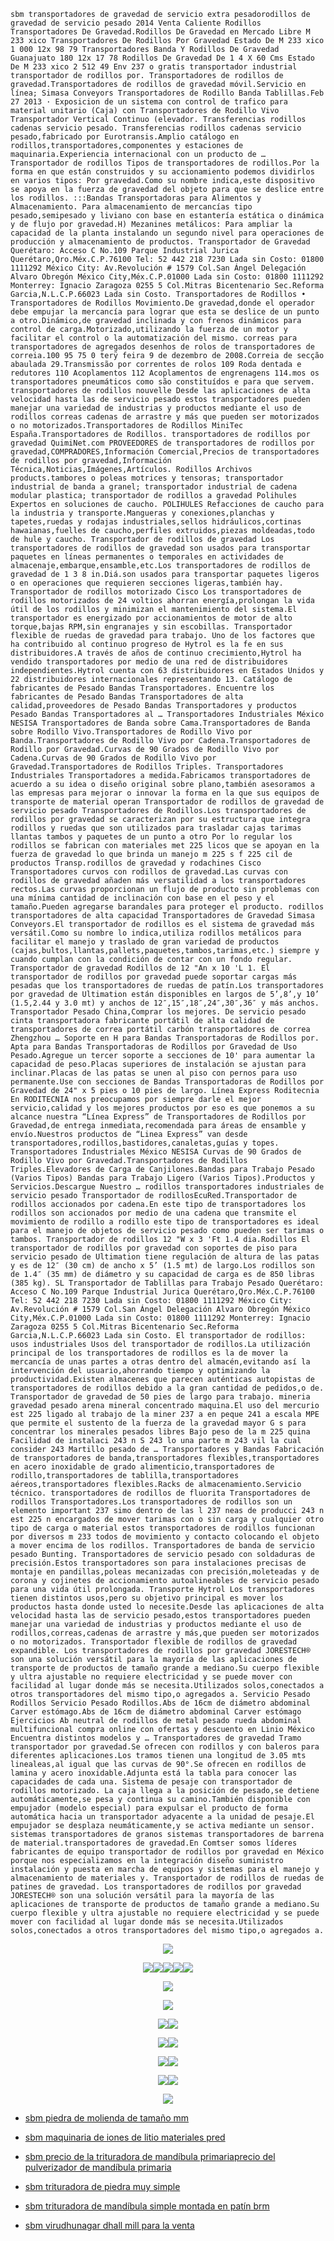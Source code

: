 
```
sbm transportadores de gravedad de servicio extra pesadorodillos de gravedad de servicio pesado 2014 Venta Caliente Rodillos Transportadores De Gravedad.Rodillos De Gravedad en Mercado Libre M 233 xico Transportadores De Rodillos Por Gravedad Estado De M 233 xico 1 000 12x 98 79 Transportadores Banda Y Rodillos De Gravedad Guanajuato 180 12x 17 78 Rodillos De Gravedad De 1 4 X 60 Cms Estado De M 233 xico 2 512 49 Env 237 o gratis transportador industrial transportador de rodillos por. Transportadores de rodillos de gravedad.Transportadores de rodillos de gravedad móvil.Servicio en línea; Simasa Conveyors Transportadores de Rodillo Banda Tablillas.Feb 27 2013 · Exposicion de un sistema con control de trafico para material unitario (Caja) con Transportadores de Rodillo Vivo Transportador Vertical Continuo (elevador. Transferencias rodillos cadenas servicio pesado. Transferencias rodillos cadenas servicio pesado,fabricado por Eurotransis.Amplio catálogo en rodillos,transportadores,componentes y estaciones de maquinaria.Experiencia internacional con un producto de … Transportador de rodillos Tipos de transportadores de rodillos.Por la forma en que están construidos y su accionamiento podemos dividirlos en varios tipos: Por gravedad.Como su nombre indica,este dispositivo se apoya en la fuerza de gravedad del objeto para que se deslice entre los rodillos. :::Bandas Transportadoras para Alimentos y Almacenamiento. Para almacenamiento de mercancías tipo pesado,semipesado y liviano con base en estantería estática o dinámica y de flujo por gravedad.H) Mezanines metálicos: Para ampliar la capacidad de la planta instalando un segundo nivel para operaciones de producción y almacenamiento de productos. Transportador de Gravedad Querétaro: Acceso C No.109 Parque Industrial Jurica Querétaro,Qro.Méx.C.P.76100 Tel: 52 442 218 7230 Lada sin Costo: 01800 1111292 México City: Av.Revolución # 1579 Col.San Ángel Delegación Alvaro Obregón México City,Méx.C.P.01000 Lada sin Costo: 01800 1111292 Monterrey: Ignacio Zaragoza 0255 5 Col.Mitras Bicentenario Sec.Reforma Garcia,N.L.C.P.66023 Lada sin Costo. Transportadores de Rodillos • Transportadores de Rodillos Movimiento.De gravedad,donde el operador debe empujar la mercancía para lograr que esta se deslice de un punto a otro.Dinámico,de gravedad inclinada y con frenos dinámicos para control de carga.Motorizado,utilizando la fuerza de un motor y facilitar el control o la automatización del mismo. correas para transportadores de agregados desenhos de rolos de transportadores de correia.100 95 75 0 terÿ feira 9 de dezembro de 2008.Correia de secção abaulada 29.Transmissão por correntes de rolos 109 Roda dentada e redutores 110 Acoplamentos 112 Acoplamentos de engrenagens 114.mos os transportadores pneumáticos como são constituídos e para que servem. transportadores de rodillos nouvelle Desde las aplicaciones de alta velocidad hasta las de servicio pesado estos transportadores pueden manejar una variedad de industrias y productos mediante el uso de rodillos correas cadenas de arrastre y más que pueden ser motorizados o no motorizados.Transportadores de Rodillos MiniTec España.Transportadores de Rodillos. transportadores de rodillos por gravedad QuimiNet.com PROVEEDORES de transportadores de rodillos por gravedad,COMPRADORES,Información Comercial,Precios de transportadores de rodillos por gravedad,Información Técnica,Noticias,Imágenes,Artículos. Rodillos Archivos products.tambores o poleas motrices y tensoras; transportador industrial de banda a granel; transportador industrial de cadena modular plastica; transportador de rodillos a gravedad Polihules Expertos en soluciones de caucho. POLIHULES Refacciones de caucho para la industria y transporte.Mangueras y conexiones,planchas y tapetes,ruedas y rodajas industriales,sellos hidráulicos,cortinas hawaianas,fuelles de caucho,perfiles extruidos,piezas moldeadas,todo de hule y caucho. Transportador de rodillos de gravedad Los transportadores de rodillos de gravedad son usados para transportar paquetes en líneas permanentes o temporales en actividades de almacenaje,embarque,ensamble,etc.Los transportadores de rodillos de gravedad de 1 3 8 in.Diá.son usados para transportar paquetes ligeros o en operaciones que requieren secciones ligeras,también hay. Transportador de rodillos motorizado Cisco Los transportadores de rodillos motorizados de 24 voltios ahorran energía,prolongan la vida útil de los rodillos y minimizan el mantenimiento del sistema.El transportador es energizado por accionamientos de motor de alto torque,bajas RPM,sin engranajes y sin escobillas. Transportador flexible de ruedas de gravedad para trabajo. Uno de los factores que ha contribuido al continuo progreso de Hytrol es la fe en sus distribuidores.A través de años de continuo crecimiento,Hytrol ha vendido transportadores por medio de una red de distribuidores independientes.Hytrol cuenta con 63 distribuidores en Estados Unidos y 22 distribuidores internacionales representando 13. Catálogo de fabricantes de Pesado Bandas Transportadores. Encuentre los fabricantes de Pesado Bandas Transportadores de alta calidad,proveedores de Pesado Bandas Transportadores y productos Pesado Bandas Transportadores al … Transportadores Industriales México NESISA Transportadores de Banda sobre Cama.Transportadores de Banda sobre Rodillo Vivo.Transportadores de Rodillo Vivo por Banda.Transportadores de Rodillo Vivo por Cadena.Transportadores de Rodillo por Gravedad.Curvas de 90 Grados de Rodillo Vivo por Cadena.Curvas de 90 Grados de Rodillo Vivo por Gravedad.Transportadores de Rodillos Triples. Transportadores Industriales Transportadores a medida.Fabricamos transportadores de acuerdo a su idea o diseño original sobre plano,también asesoramos a las empresas para mejorar o innovar la forma en la que sus equipos de transporte de material operan Transportador de rodillos de gravedad de servicio pesado Transportadores de Rodillos.Los transportadores de rodillos por gravedad se caracterizan por su estructura que integra rodillos y ruedas que son utilizados para trasladar cajas tarimas llantas tambos y paquetes de un punto a otro Por lo regular los rodillos se fabrican con materiales met 225 licos que se apoyan en la fuerza de gravedad lo que brinda un manejo m 225 s f 225 cil de productos Transp.rodillos de gravedad y rodachines Cisco Transportadores curvos con rodillos de gravedad.Las curvas con rodillos de gravedad añaden más versatilidad a los transportadores rectos.Las curvas proporcionan un flujo de producto sin problemas con una mínima cantidad de inclinación con base en el peso y el tamaño.Pueden agregarse barandales para proteger el producto. rodillos transportadores de alta capacidad Transportadores de Gravedad Simasa Conveyors.El transportador de rodillos es el sistema de gravedad más versátil.Como su nombre lo indica,utiliza rodillos metálicos para facilitar el manejo y traslado de gran variedad de productos (cajas,bultos,llantas,pallets,paquetes,tambos,tarimas,etc.) siempre y cuando cumplan con la condición de contar con un fondo regular. Transportador de gravedad Rodillos de 12 "An x 10 'L 1. El transportador de rodillos por gravedad puede soportar cargas más pesadas que los transportadores de ruedas de patín.Los transportadores por gravedad de Ultimation están disponibles en largos de 5’,8’,y 10’ (1.5,2.44 y 3.0 mt) y anchos de 12″,15″,18″,24″,30″,36″ y más anchos. Transportador Pesado China,Comprar los mejores. De servicio pesado cinta transportadora fabricante portátil de alta calidad de transportadores de correa portátil carbón transportadores de correa Zhengzhou … Soporte en H para Bandas Transportadoras de Rodillos por. Apta para Bandas Transportadoras de Rodillos por Gravedad de Uso Pesado.Agregue un tercer soporte a secciones de 10' para aumentar la capacidad de peso.Placas superiores de instalación se ajustan para inclinar.Placas de las patas se unen al piso con pernos para uso permanente.Use con secciones de Bandas Transportadoras de Rodillos por Gravedad de 24" x 5 pies o 10 pies de largo. Línea Express Roditecnia En RODITECNIA nos preocupamos por siempre darle el mejor servicio,calidad y los mejores productos por eso es que ponemos a su alcance nuestra “Línea Express” de Transportadores de Rodillos por Gravedad,de entrega inmediata,recomendada para áreas de ensamble y envío.Nuestros productos de “Linea Express” van desde transportadores,rodillos,bastidores,canaletas,guías y topes. Transportadores Industriales México NESISA Curvas de 90 Grados de Rodillo Vivo por Gravedad.Transportadores de Rodillos Triples.Elevadores de Carga de Canjilones.Bandas para Trabajo Pesado (Varios Tipos) Bandas para Trabajo Ligero (Varios Tipos).Productos y Servicios.Descargue Nuestro … rodillos transportadores industriales de servicio pesado Transportador de rodillosEcuRed.Transportador de rodillos accionados por cadena.En este tipo de transportadores los rodillos son accionados por medio de una cadena que transmite el movimiento de rodillo a rodillo este tipo de transportadores es ideal para el manejo de objetos de servicio pesado como pueden ser tarimas o tambos. Transportador de rodillos 12 "W x 3 'Ft 1.4 dia.Rodillos El transportador de rodillos por gravedad con soportes de piso para servicio pesado de Ultimation tiene regulación de altura de las patas y es de 12″ (30 cm) de ancho x 5’ (1.5 mt) de largo.Los rodillos son de 1.4″ (35 mm) de diámetro y su capacidad de carga es de 850 libras (385 kg). SL Transportador de Tablillas para Trabajo Pesado Querétaro: Acceso C No.109 Parque Industrial Jurica Querétaro,Qro.Méx.C.P.76100 Tel: 52 442 218 7230 Lada sin Costo: 01800 1111292 México City: Av.Revolución # 1579 Col.San Ángel Delegación Alvaro Obregón México City,Méx.C.P.01000 Lada sin Costo: 01800 1111292 Monterrey: Ignacio Zaragoza 0255 5 Col.Mitras Bicentenario Sec.Reforma Garcia,N.L.C.P.66023 Lada sin Costo. El transportador de rodillos: usos industriales Usos del transportador de rodillos.La utilización principal de los transportadores de rodillos es la de mover la mercancía de unas partes a otras dentro del almacén,evitando así la intervención del usuario,ahorrando tiempo y optimizando la productividad.Existen almacenes que parecen auténticas autopistas de transportadores de rodillos debido a la gran cantidad de pedidos,o de. Transportador de gravedad de 50 pies de largo para trabajo. mineria gravedad pesado arena mineral concentrado maquina.El uso del mercurio est 225 ligado al trabajo de la miner 237 a en peque 241 a escala MPE que permite el sustento de la fuerza de la gravedad mayor G s para concentrar los minerales pesados libres Bajo peso de la m 225 quina Facilidad de instalaci 243 n S 243 lo una parte m 243 vil la cual consider 243 Martillo pesado de … Transportadores y Bandas Fabricación de transportadores de banda,transportadores flexibles,transportadores en acero inoxidable de grado alimenticio,transportadores de rodillo,transportadores de tablilla,transportadores aéreos,transportadores flexibles.Racks de almacenamiento.Servicio técnico. transportadores de rodillos de fluorita Transportadores de rodillos Transportadores.Los transportadores de rodillos son un elemento important 237 simo dentro de las l 237 neas de producci 243 n est 225 n encargados de mover tarimas con o sin carga y cualquier otro tipo de carga o material estos transportadores de rodillos funcionan por diversos m 233 todos de movimiento y contacto colocando el objeto a mover encima de los rodillos. Transportadores de banda de servicio pesado Bunting. Transportadores de servicio pesado con soldaduras de precisión.Estos transportadores son para instalaciones precisas de montaje en pandillas,poleas mecanizadas con precisión,moleteadas y de corona y cojinetes de accionamiento autoalineables de servicio pesado para una vida útil prolongada. Transporte Hytrol Los transportadores tienen distintos usos,pero su objetivo principal es mover los productos hasta donde usted lo necesite.Desde las aplicaciones de alta velocidad hasta las de servicio pesado,estos transportadores pueden manejar una variedad de industrias y productos mediante el uso de rodillos,correas,cadenas de arrastre y más,que pueden ser motorizados o no motorizados. Transportador flexible de rodillos de gravedad expandible. Los transportadores de rodillos por gravedad JORESTECH® son una solución versátil para la mayoría de las aplicaciones de transporte de productos de tamaño grande a mediano.Su cuerpo flexible y ultra ajustable no requiere electricidad y se puede mover con facilidad al lugar donde más se necesita.Utilizados solos,conectados a otros transportadores del mismo tipo,o agregados a. Servicio Pesado Rodillos Servicio Pesado Rodillos.Abs de 16cm de diámetro abdominal Carver estómago.Abs de 16cm de diámetro abdominal Carver estómago Ejercicios Ab neutral de rodillos de metal pesado rueda abdominal multifuncional compra online con ofertas y descuento en Linio México Encuentra distintos modelos y … Transportadores de gravedad Tramo transportador por gravedad.Se ofrecen con rodillos y con baleros para diferentes aplicaciones.Los tramos tienen una longitud de 3.05 mts linealeas,al igual que las curvas de 90°.Se ofrecen en rodillos de lamina y acero inoxidable.Adjunta está la tabla para conocer las capacidades de cada una. Sistema de pesaje con transportador de rodillos motorizado. La caja llega a la posición de pesado,se detiene automáticamente,se pesa y continua su camino.También disponible con empujador (modelo especial) para expulsar el producto de forma automática hacia un transportador adyacente a la unidad de pesaje.El empujador se desplaza neumáticamente,y se activa mediante un sensor. sistemas transportadores de granos sistemas transportadores de barrena de material.transportadores de gravedad.En Comtser somos líderes fabricantes de equipo transportador de rodillos por gravedad en México porque nos especializamos en la integración diseño suministro instalación y puesta en marcha de equipos y sistemas para el manejo y almacenamiento de materiales y. Transportador de rodillos de ruedas de patines de gravedad. Los transportadores de rodillos por gravedad JORESTECH® son una solución versátil para la mayoría de las aplicaciones de transporte de productos de tamaño grande a mediano.Su cuerpo flexible y ultra ajustable no requiere electricidad y se puede mover con facilidad al lugar donde más se necesita.Utilizados solos,conectados a otros transportadores del mismo tipo,o agregados a. 
```

<div align="center">

<a href="https://es-crusher.shibang-china.com/github&k=sbm+transportadores+de+gravedad+de+servicio+extra+pesado"><img src="https://static.shibang-china.com/es/crusher/logo.jpg"></a>

<a href="https://es-crusher.shibang-china.com/github&k=sbm+transportadores+de+gravedad+de+servicio+extra+pesado"><img src="https://static.shibang-china.com/es/crusher/index.jpg"></a><a href="https://es-crusher.shibang-china.com/material.htmlgithub&k=sbm+transportadores+de+gravedad+de+servicio+extra+pesado"><img src="https://static.shibang-china.com/es/crusher/material.jpg"></a><a href="https://es-crusher.shibang-china.com/application.htmlgithub&k=sbm+transportadores+de+gravedad+de+servicio+extra+pesado"><img src="https://static.shibang-china.com/es/crusher/application.jpg"></a><a href="https://es-crusher.shibang-china.com/aboutus.htmlgithub&k=sbm+transportadores+de+gravedad+de+servicio+extra+pesado"><img src="https://static.shibang-china.com/es/crusher/aboutus.jpg"></a><a href="https://es-crusher.shibang-china.com/contact.htmlgithub&k=sbm+transportadores+de+gravedad+de+servicio+extra+pesado"><img src="https://static.shibang-china.com/es/crusher/contact.jpg"></a>

<a href="https://es-crusher.shibang-china.com/github&k=sbm+transportadores+de+gravedad+de+servicio+extra+pesado"><img src="https://static.shibang-china.com/es/crusher/banner.jpg"></a>

<a href="https://swt.shibang-china.com/github&k=sbm+transportadores+de+gravedad+de+servicio+extra+pesado"><img src="https://static.shibang-china.com/es/crusher/text.jpg"></a>

<a href="https://swt.shibang-china.com/github&k=sbm+transportadores+de+gravedad+de+servicio+extra+pesado"><img src="https://static.shibang-china.com/es/crusher/chat.jpg"></a><a href="https://es-crusher.shibang-china.com/contact.htmlgithub&k=sbm+transportadores+de+gravedad+de+servicio+extra+pesado"><img src="https://static.shibang-china.com/es/crusher/message.jpg"></a>

<a href="https://es-crusher.shibang-china.com/products/pe.htmlgithub&k=sbm+transportadores+de+gravedad+de+servicio+extra+pesado"><img src="https://static.shibang-china.com/es/crusher/pe.jpg"></a><a href="https://es-crusher.shibang-china.com/products/pf.htmlgithub&k=sbm+transportadores+de+gravedad+de+servicio+extra+pesado"><img src="https://static.shibang-china.com/es/crusher/pf.jpg"></a>

<a href="https://es-crusher.shibang-china.com/products/hpt.htmlgithub&k=sbm+transportadores+de+gravedad+de+servicio+extra+pesado"><img src="https://static.shibang-china.com/es/crusher/hpt.jpg"></a><a href="https://es-crusher.shibang-china.com/products/vsi.htmlgithub&k=sbm+transportadores+de+gravedad+de+servicio+extra+pesado"><img src="https://static.shibang-china.com/es/crusher/vsi.jpg"></a>

<a href="https://es-crusher.shibang-china.com/products/klv.htmlgithub&k=sbm+transportadores+de+gravedad+de+servicio+extra+pesado"><img src="https://static.shibang-china.com/es/crusher/klv.jpg"></a><a href="https://es-crusher.shibang-china.com/products/portable.htmlgithub&k=sbm+transportadores+de+gravedad+de+servicio+extra+pesado"><img src="https://static.shibang-china.com/es/crusher/portable.jpg"></a>

<a href="https://swt.shibang-china.com/github&k=sbm+transportadores+de+gravedad+de+servicio+extra+pesado"><img src="https://static.shibang-china.com/es/crusher/case.jpg"></a>

</div>


* [sbm piedra de molienda de tamaño mm](sbm%20piedra%20de%20molienda%20de%20tama%C3%B1o%20mm.md)

* [sbm maquinaria de iones de litio materiales pred](sbm%20maquinaria%20de%20iones%20de%20litio%20materiales%20pred.md)

* [sbm precio de la trituradora de mandíbula primariaprecio del pulverizador de mandíbula primaria](sbm%20precio%20de%20la%20trituradora%20de%20mand%C3%ADbula%20primariaprecio%20del%20pulverizador%20de%20mand%C3%ADbula%20primaria.md)

* [sbm trituradora de piedra muy simple](sbm%20trituradora%20de%20piedra%20muy%20simple.md)

* [sbm trituradora de mandíbula simple montada en patín brm](sbm%20trituradora%20de%20mand%C3%ADbula%20simple%20montada%20en%20pat%C3%ADn%20brm.md)

* [sbm virudhunagar dhall mill para la venta](sbm%20virudhunagar%20dhall%20mill%20para%20la%20venta.md)
